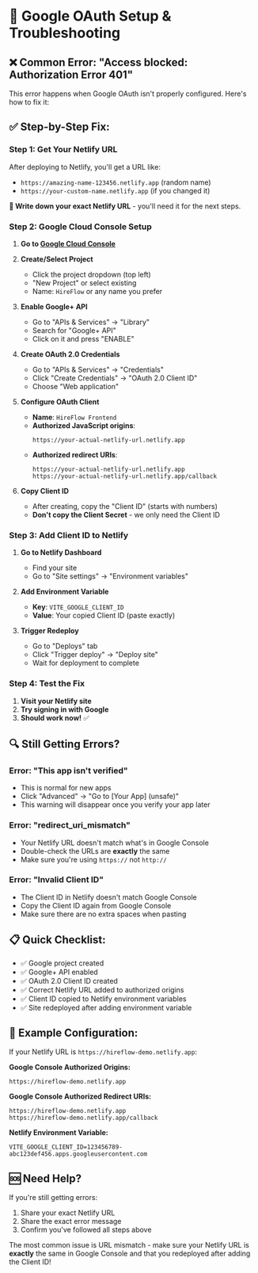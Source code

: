 # 🔧 Google OAuth Setup & Troubleshooting

## ❌ Common Error: "Access blocked: Authorization Error 401"

This error happens when Google OAuth isn't properly configured. Here's how to fix it:

## ✅ **Step-by-Step Fix:**

### Step 1: Get Your Netlify URL
After deploying to Netlify, you'll get a URL like:
- `https://amazing-name-123456.netlify.app` (random name)
- `https://your-custom-name.netlify.app` (if you changed it)

**📝 Write down your exact Netlify URL** - you'll need it for the next steps.

### Step 2: Google Cloud Console Setup

1. **Go to [Google Cloud Console](https://console.cloud.google.com)**

2. **Create/Select Project**
   - Click the project dropdown (top left)
   - "New Project" or select existing
   - Name: `HireFlow` or any name you prefer

3. **Enable Google+ API**
   - Go to "APIs & Services" → "Library"
   - Search for "Google+ API"
   - Click on it and press "ENABLE"

4. **Create OAuth 2.0 Credentials**
   - Go to "APIs & Services" → "Credentials"
   - Click "Create Credentials" → "OAuth 2.0 Client ID"
   - Choose "Web application"

5. **Configure OAuth Client**
   - **Name**: `HireFlow Frontend`
   - **Authorized JavaScript origins**: 
     ```
     https://your-actual-netlify-url.netlify.app
     ```
   - **Authorized redirect URIs**: 
     ```
     https://your-actual-netlify-url.netlify.app
     https://your-actual-netlify-url.netlify.app/callback
     ```

6. **Copy Client ID**
   - After creating, copy the "Client ID" (starts with numbers)
   - **Don't copy the Client Secret** - we only need the Client ID

### Step 3: Add Client ID to Netlify

1. **Go to Netlify Dashboard**
   - Find your site
   - Go to "Site settings" → "Environment variables"

2. **Add Environment Variable**
   - **Key**: `VITE_GOOGLE_CLIENT_ID`
   - **Value**: Your copied Client ID (paste exactly)

3. **Trigger Redeploy**
   - Go to "Deploys" tab
   - Click "Trigger deploy" → "Deploy site"
   - Wait for deployment to complete

### Step 4: Test the Fix

1. **Visit your Netlify site**
2. **Try signing in with Google**
3. **Should work now!** ✅

## 🔍 **Still Getting Errors?**

### Error: "This app isn't verified"
- This is normal for new apps
- Click "Advanced" → "Go to [Your App] (unsafe)"
- This warning will disappear once you verify your app later

### Error: "redirect_uri_mismatch"
- Your Netlify URL doesn't match what's in Google Console
- Double-check the URLs are **exactly** the same
- Make sure you're using `https://` not `http://`

### Error: "Invalid Client ID"
- The Client ID in Netlify doesn't match Google Console
- Copy the Client ID again from Google Console
- Make sure there are no extra spaces when pasting

## 📋 **Quick Checklist:**

- ✅ Google project created
- ✅ Google+ API enabled
- ✅ OAuth 2.0 Client ID created
- ✅ Correct Netlify URL added to authorized origins
- ✅ Client ID copied to Netlify environment variables
- ✅ Site redeployed after adding environment variable

## 🎯 **Example Configuration:**

If your Netlify URL is `https://hireflow-demo.netlify.app`:

**Google Console Authorized Origins:**
```
https://hireflow-demo.netlify.app
```

**Google Console Authorized Redirect URIs:**
```
https://hireflow-demo.netlify.app
https://hireflow-demo.netlify.app/callback
```

**Netlify Environment Variable:**
```
VITE_GOOGLE_CLIENT_ID=123456789-abc123def456.apps.googleusercontent.com
```

## 🆘 **Need Help?**

If you're still getting errors:
1. Share your exact Netlify URL
2. Share the exact error message
3. Confirm you've followed all steps above

The most common issue is URL mismatch - make sure your Netlify URL is **exactly** the same in Google Console and that you redeployed after adding the Client ID!
